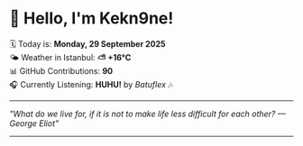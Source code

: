 # 👋 Hello, I'm Kekn9ne!

🗓️ Today is: **Monday, 29 September 2025**  
🌤️ Weather in Istanbul: **⛅️  +16°C**  
📊 GitHub Contributions: **90**  
🎧 Currently Listening: **HUHU!** by *Batuflex* 🎶

---

_"What do we live for, if it is not to make life less difficult for each other? — *George Eliot*"_

---
